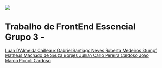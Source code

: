 <img src="https://camo.githubusercontent.com/5228369060d19dcc54abe504fb33140e0c69db5c3ae60693868812d8f550efaf/68747470733a2f2f63646e2e646973636f72646170702e636f6d2f6174746163686d656e74732f313039303037363533393630323836363137362f313039303335333035393239303431393334302f3332363732373030395f3837363639313436303034383234375f313536313132353339393930393630393335395f6e2d72656d6f766562672d707265766965772d72656d6f766562672d707265766965772e706e67">

# Trabalho de FrontEnd Essencial Grupo 3 - 

<a href = "https://github.com/LuanCailleaux" target="_blank"> Luan D'Almeida Cailleaux </a>
<a href = "https://github.com/S4nt1ag" target="_blank"> Gabriel Santiago Neves </a>
<a href = "https://github.com/roberta2105" target="_blank"> Roberta Medeiros Stumpf </a>
<a href = "https://github.com/matheusborgesm" target="_blank"> Matheus Machado de Souza Borges </a>
<a href = "https://github.com/JullianCarlo" target="_blank"> Jullian Carlo Pereira Cardoso </a>
<a href = "https://github.com/JoaoMarcoPiccoliCardoso" target="_blank"> João Marco Piccoli Cardoso </a>
